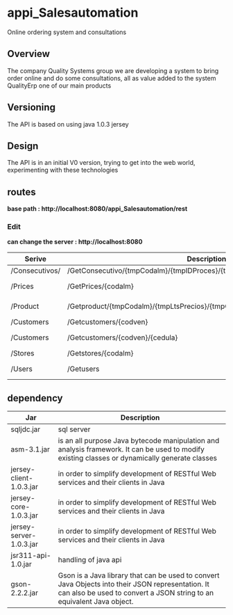 # appi_Salesautomation
Online ordering system and consultations

## Overview

The company Quality Systems group
we are developing a system to bring order online and do some consultations, all as value added to the system QualityErp one of our main products

##  Versioning

The API is based on using java 1.0.3 jersey

## Design

The API is in an initial V0 version, trying to get into the web world, experimenting with these technologies

## routes

**base path : http://localhost:8080/appi_Salesautomation/rest** 
### Edit
**can change the server : http://localhost:8080** 

Serive | Description | method | reply
------|------------|---------|------------
/Consecutivos/|/GetConsecutivo/{tmpCodalm}/{tmpIDProces}/{tmpAño}/{tmpMes}/{tmpIncrementar}|GET|Consecutivo
/Prices|/GetPrices/{codalm}|GET|Lista de precios
/Product|/Getproduct/{tmpCodalm}/{tmpLtsPrecios}/{tmpCodLinea}/{tmpCodsub}/{cant}/{all}|GET|los productos
/Customers|/Getcustomers/{codven}|GET|clientes
/Customers|/Getcustomers/{codven}/{cedula}|GET|cliente por cedula
/Stores|/Getstores/{codalm}|GET|almacenes
/Users|/Getusers|GET|usuarios del sistema

## dependency
Jar | Description
--------|----------------
sqljdc.jar| sql server 
asm-3.1.jar | is an all purpose Java bytecode manipulation and analysis framework. It can be used to modify existing               classes or dynamically generate classes
jersey-client-1.0.3.jar |in order to simplify development of RESTful Web services and their clients in Java
jersey-core-1.0.3.jar   |in order to simplify development of RESTful Web services and their clients in Java
jersey-server-1.0.3.jar |in order to simplify development of RESTful Web services and their clients in Java
jsr311-api-1.0.jar      |handling of java api
gson-2.2.2.jar          |Gson is a Java library that can be used to convert Java Objects into their JSON representation. It can also be used to convert a JSON string to an equivalent Java object. 




